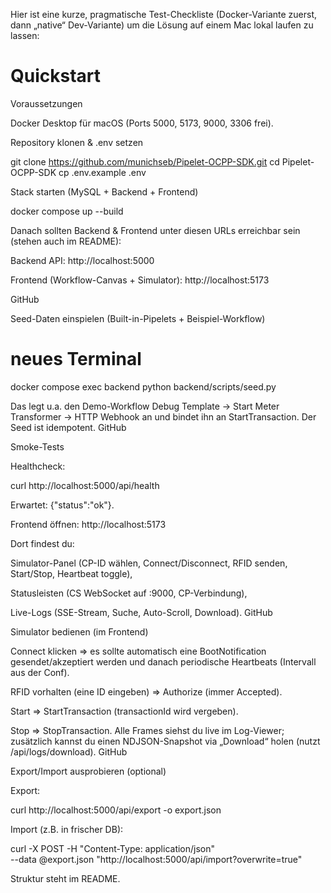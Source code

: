 Hier ist eine kurze, pragmatische Test-Checkliste (Docker-Variante zuerst, dann „native“ Dev-Variante) um die Lösung auf einem Mac lokal laufen zu lassen:

# Quickstart

Voraussetzungen

Docker Desktop für macOS (Ports 5000, 5173, 9000, 3306 frei).

Repository klonen & .env setzen

git clone https://github.com/munichseb/Pipelet-OCPP-SDK.git
cd Pipelet-OCPP-SDK
cp .env.example .env


Stack starten (MySQL + Backend + Frontend)

docker compose up --build


Danach sollten Backend & Frontend unter diesen URLs erreichbar sein (stehen auch im README):

Backend API: http://localhost:5000

Frontend (Workflow-Canvas + Simulator): http://localhost:5173
 
GitHub

Seed-Daten einspielen (Built-in-Pipelets + Beispiel-Workflow)

# neues Terminal
docker compose exec backend python backend/scripts/seed.py


Das legt u.a. den Demo-Workflow Debug Template -> Start Meter Transformer -> HTTP Webhook an und bindet ihn an StartTransaction. Der Seed ist idempotent. 
GitHub

Smoke-Tests

Healthcheck:

curl http://localhost:5000/api/health


Erwartet: {"status":"ok"}.

Frontend öffnen: http://localhost:5173

Dort findest du:

Simulator-Panel (CP-ID wählen, Connect/Disconnect, RFID senden, Start/Stop, Heartbeat toggle),

Statusleisten (CS WebSocket auf :9000, CP-Verbindung),

Live-Logs (SSE-Stream, Suche, Auto-Scroll, Download). 
GitHub

Simulator bedienen (im Frontend)

Connect klicken ⇒ es sollte automatisch eine BootNotification gesendet/akzeptiert werden und danach periodische Heartbeats (Intervall aus der Conf).

RFID vorhalten (eine ID eingeben) ⇒ Authorize (immer Accepted).

Start ⇒ StartTransaction (transactionId wird vergeben).

Stop ⇒ StopTransaction.
Alle Frames siehst du live im Log-Viewer; zusätzlich kannst du einen NDJSON-Snapshot via „Download“ holen (nutzt /api/logs/download). 
GitHub

Export/Import ausprobieren (optional)

Export:

curl http://localhost:5000/api/export -o export.json


Import (z.B. in frischer DB):

curl -X POST -H "Content-Type: application/json" \
     --data @export.json "http://localhost:5000/api/import?overwrite=true"


Struktur steht im README.
